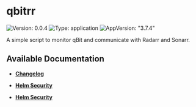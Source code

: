# qbitrr

![Version: 0.0.4](https://img.shields.io/badge/Version-0.0.4-informational?style=flat-square) ![Type: application](https://img.shields.io/badge/Type-application-informational?style=flat-square) ![AppVersion: "3.7.4"](https://img.shields.io/badge/AppVersion-"3.7.4"-informational?style=flat-square)

A simple script to monitor qBit and communicate with Radarr and Sonarr.

## Available Documentation

- [**Changelog**](CHANGELOG)

- [**Helm Security**](container-security)

- [**Helm Security**](helm-security)

